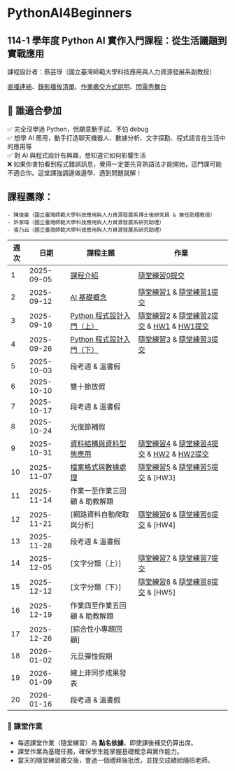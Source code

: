 # PythonAI4Beginners
## 114-1 學年度 Python AI 實作入門課程：從生活議題到實戰應用

課程設計者：蔡芸琤（國立臺灣師範大學科技應用與人力資源發展系副教授）

[直播連結](https://www.youtube.com/@peculab/streams)、[錄影播放清單](https://youtube.com/playlist?list=PLH3VeiMX0ckjGmwvkev5HFB91HCLrDb4z&si=hljowowf9tYkEV1e)、[作業繳交方式說明](https://youtu.be/b3-p5Iny39g?si=WGis-FMhOy5q8Pct)、[閃電秀舞台](https://meet.google.com/tyt-yhzm-bui)

## 📌 誰適合參加

✅ 完全沒學過 Python，但願意動手試、不怕 debug  
✅ 想學 AI 應用，動手打造聊天機器人、數據分析、文字探勘、程式語言在生活中的應用等  
✅ 對 AI 與程式設計有興趣，想知道它如何影響生活  
❌ 如果你害怕看到程式錯誤訊息，覺得一定要先背熟語法才能開始，這門課可能不適合你。這堂課強調邊做邊學、遇到問題就解！

## 課程團隊：

    - 陳俊豪（國立臺灣師範大學科技應用與人力資源發展系博士後研究員 & 兼任助理教授）
    - 許家瑋（國立臺灣師範大學科技應用與人力資源發展系研究助理）
    - 張乃云（國立臺灣師範大學科技應用與人力資源發展系研究助理）

| 週次 | 日期       | 課程主題         | 作業 |
|------|------------|------------------|------|
| 1    | 2025-09-05 | [課程介紹](https://docs.google.com/presentation/d/16hMI3MptDy2___5dlz1ZbIaNevPkrWzw2xfLREFp5Sk/edit?usp=sharing)        | [隨堂練習0提交](https://forms.gle/AR8Y8kvBzk7Y5Uyi8) |
| 2    | 2025-09-12 | [AI 基礎概念](https://github.com/peculab/PythonAI4Beginners/blob/main/%E7%AC%AC%E4%BA%8C%E9%80%B1_AI_%E5%9F%BA%E7%A4%8E%E6%A6%82%E5%BF%B5.ipynb)     | [隨堂練習1](https://github.com/peculab/PythonAI4Beginners/blob/main/%E9%9A%A8%E5%A0%82%E7%B7%B4%E7%BF%921(%E6%87%89%E7%94%A8%E9%A1%8C).pdf) & [隨堂練習1提交](https://docs.google.com/forms/d/e/1FAIpQLSd7ZC7PGBDxc9fsFomc2Ge1m48AtUVIQYx3q03VDASmLZ-A7g/viewform) |
| 3    | 2025-09-19 | [Python 程式設計入門（上）](https://github.com/peculab/PythonAI4Beginners/blob/main/%E7%AC%AC%E4%B8%89%E9%80%B1_%E8%81%8A%E5%A4%A9%E6%A9%9F%E5%99%A8%E4%BA%BA_Part1.ipynb) | [隨堂練習2](https://github.com/peculab/PythonAI4Beginners/blob/main/%E9%9A%A8%E5%A0%82%E7%B7%B4%E7%BF%922.pdf) & [隨堂練習2提交](https://docs.google.com/forms/d/e/1FAIpQLScwkUHB-coyeFOeKCkxZuck785ZAoFtOPqfq_Js_GLtRIOteA/viewform) & [HW1](https://github.com/peculab/PythonAI4Beginners/blob/main/homeworks/1141%E7%AC%AC%E4%B8%80%E6%AC%A1%E4%BD%9C%E6%A5%AD.pdf) & [HW1提交](https://docs.google.com/forms/d/e/1FAIpQLSfvBUQcl8YArkjyaABcohDuJ-MUn_Ydbg1PNFnG1JVkAyuxLw/viewform) |
| 4    | 2025-09-26 | [Python 程式設計入門（下）](https://github.com/peculab/PythonAI4Beginners/blob/main/%E7%AC%AC%E5%9B%9B%E9%80%B1_%E8%81%8A%E5%A4%A9%E6%A9%9F%E5%99%A8%E4%BA%BA_Part2.ipynb) | [隨堂練習3](https://github.com/peculab/PythonAI4Beginners/blob/main/%E9%9A%A8%E5%A0%82%E7%B7%B4%E7%BF%923.pdf) & [隨堂練習3提交](https://docs.google.com/forms/d/e/1FAIpQLSdlstS1wEgHPmFY94iQuMBIN1L7H6plOuQ2gjauHuLyy6EPzQ/viewform) |
| 5    | 2025-10-03 | 段考週 & 溫書假  |
| 6    | 2025-10-10 | 雙十節放假       |
| 7    | 2025-10-17 | 段考週 & 溫書假  |
| 8    | 2025-10-24 | 光復節補假       |
| 9    | 2025-10-31 | [資料結構與資料型態應用](https://github.com/peculab/PythonAI4Beginners/blob/main/%E7%AC%AC%E4%BA%94%E9%80%B1_%E8%B3%87%E6%96%99%E7%B5%90%E6%A7%8B%E8%88%87%E8%B3%87%E6%96%99%E5%9E%8B%E6%85%8B%E6%87%89%E7%94%A8.ipynb) | [隨堂練習4](https://github.com/peculab/PythonAI4Beginners/blob/main/%E9%9A%A8%E5%A0%82%E7%B7%B4%E7%BF%924.pdf) & [隨堂練習4提交](https://docs.google.com/forms/d/e/1FAIpQLSc15PZ-9QhTfnHKmRg_nCgUj_QT-_ymGLA5cTuyLr5YwIdegA/viewform) & [HW2](https://github.com/peculab/PythonAI4Beginners/blob/main/homeworks/1141%E7%AC%AC%E4%BA%8C%E6%AC%A1%E4%BD%9C%E6%A5%AD.pdf) & [HW2提交](https://docs.google.com/forms/d/e/1FAIpQLScxQO4o8Nuis_RXaDYVaEusapda_lUVzBIDqV8dUlDCXL7yag/viewform) |
| 10   | 2025-11-07 | [檔案格式與數據處理](https://github.com/peculab/PythonAI4Beginners/blob/main/%E7%AC%AC%E5%85%AD%E9%80%B1_%E6%AA%94%E6%A1%88%E6%A0%BC%E5%BC%8F%E8%88%87%E6%95%B8%E6%93%9A%E8%99%95%E7%90%86.ipynb) | [隨堂練習5](https://github.com/peculab/PythonAI4Beginners/blob/main/%E9%9A%A8%E5%A0%82%E7%B7%B4%E7%BF%925.pdf) & [隨堂練習5提交](https://forms.gle/4ZYKbJt9hNaLQy9Q) & [HW3] |
| 11   | 2025-11-14 | 作業一至作業三回顧 & 助教解題 |
| 12   | 2025-11-21 | [網路資料自動爬取與分析] | [隨堂練習6](https://github.com/peculab/PythonAI4Beginners/blob/main/%E9%9A%A8%E5%A0%82%E7%B7%B4%E7%BF%926.pdf) & [隨堂練習6提交](https://forms.gle/F1VQMZZcER3u66kb6) & [HW4] |
| 13   | 2025-11-28 | 段考週 & 溫書假  | |
| 14   | 2025-12-05 | [文字分類（上）] | [隨堂練習7](https://github.com/peculab/PythonAI4Beginners/blob/main/%E9%9A%A8%E5%A0%82%E7%B7%B4%E7%BF%927.pdf) & [隨堂練習7提交](https://forms.gle/EhYTtXCJ9DyZb5hB6) |
| 15   | 2025-12-12 | [文字分類（下）] | [隨堂練習8](https://github.com/peculab/PythonAI4Beginners/blob/main/%E9%9A%A8%E5%A0%82%E7%B7%B4%E7%BF%928.pdf) & [隨堂練習8提交](https://forms.gle/uY74Y2Nprb2UiFhD8) & [HW5] |
| 16   | 2025-12-19 | 作業四至作業五回顧 & 助教解題 | |
| 17   | 2025-12-26 | [綜合性小專題回顧] | |
| 18   | 2026-01-02 | 元旦彈性假期     | |
| 19   | 2026-01-09 | 線上非同步成果發表| |
| 20   | 2026-01-16 | 段考週 & 溫書假  | |

### 🔹 課堂作業
- 每週課堂作業（隨堂練習）為 **點名依據**，即使課後補交仍算出席。
- 課堂作業為基礎任務，確保學生能掌握基礎概念與實作能力。
- 當天的隨堂練習繳交後，會過一個禮拜後批改，並提交成績給隨班老師。
